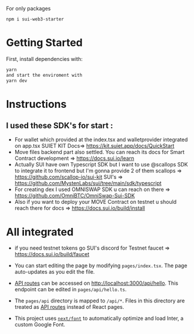 For only packages
```bash
npm i sui-web3-starter
```
# Getting Started

First, install dependencies with:

```bash
yarn
and start the enviroment with
yarn dev
```

# Instructions

## I used these SDK's for start :

- For wallet which provided at the index.tsx and walletprovider integrated on app.tsx SUIET KIT Docs=> https://kit.suiet.app/docs/QuickStart
- Move files backend part also settled. You can reach its docs for Smart Contract development => https://docs.sui.io/learn
- Actually SUI have own Typescript SDK but I want to use @scallops SDK to integrate it to frontend but I'm gonna provide 2 of them scallops => https://github.com/scallop-io/sui-kit SUI's => https://github.com/MystenLabs/sui/tree/main/sdk/typescript
- For creating dex I used OMNISWAP SDK u can reach on there => https://github.com/OmniBTC/OmniSwap-Sui-SDK
- Also if you want to deploy your MOVE Contract on testnet u should reach there for docs => https://docs.sui.io/build/install

# All integrated

- if you need testnet tokens go SUI's discord for Testnet faucet => https://docs.sui.io/build/faucet

- You can start editing the page by modifying `pages/index.tsx`. The page auto-updates as you edit the file.

- [API routes](https://nextjs.org/docs/api-routes/introduction) can be accessed on [http://localhost:3000/api/hello](http://localhost:3000/api/hello). This endpoint can be edited in `pages/api/hello.ts`.

- The `pages/api` directory is mapped to `/api/*`. Files in this directory are treated as [API routes](https://nextjs.org/docs/api-routes/introduction) instead of React pages.

- This project uses [`next/font`](https://nextjs.org/docs/basic-features/font-optimization) to automatically optimize and load Inter, a custom Google Font.
